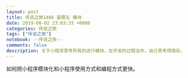 ```yaml
---
layout: post
title: 传说之旅1406 星期五 模块 
date: 2019-08-02 23:03:33 +0800 
categories: 传说之旅 
tags: ["传说之旅"]
notebook: ☞☞传说之旅☜☜
comments: false
description: 关于小程序思考所有的进行模块，在开发的过程当中，自己思考得很杂。
---
```


如何把小程序模块化和小程序使用方式和编程方式更快。